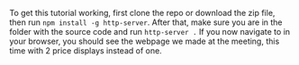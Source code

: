 To get this tutorial working, first clone the repo or download the zip file, then
run `npm install -g http-server`. After that, make sure you are in the folder with the source code
and run `http-server .` If you now navigate to [](http://localhost:8080/) in your browser, you 
should see the webpage we made at the meeting, this time with 2 price displays instead of one.
